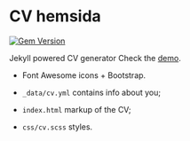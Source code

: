 # CV hemsida 

[![Gem Version](https://badge.fury.io/rb/jekyll-cv-crafter.svg)](https://badge.fury.io/rb/jekyll-cv-crafter)

Jekyll powered CV generator
Check the [demo](http://pavelmakhov.com/jekyll-cv-crafter/).

 - Font Awesome icons + Bootstrap.

 - `_data/cv.yml` contains info about you;
 - `index.html` markup of the CV;
 - `css/cv.scss` styles.

